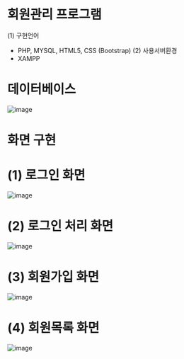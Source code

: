 # 회원관리 프로그램
(1) 구현언어
   - PHP, MYSQL, HTML5, CSS (Bootstrap)
(2) 사용서버환경
  - XAMPP
# 데이터베이스
![image](https://user-images.githubusercontent.com/62008219/147737253-9d7bdf56-7903-42e5-a0c4-026960571a89.png)

# 화면 구현
# (1) 로그인 화면
![image](https://user-images.githubusercontent.com/62008219/147737114-a8eccf4c-2264-458e-8834-0b3147c11b3e.png)

# (2) 로그인 처리 화면
![image](https://user-images.githubusercontent.com/62008219/147737159-4b5a9ace-f9fb-4682-ac17-85f6b20997bd.png)

# (3) 회원가입 화면
![image](https://user-images.githubusercontent.com/62008219/147737200-8ac219f0-4eea-4dcd-9752-1d57e154723a.png)

# (4) 회원목록 화면
![image](https://user-images.githubusercontent.com/62008219/147737273-a718d311-9fb6-4a8d-acfb-d5bc3056b060.png)
